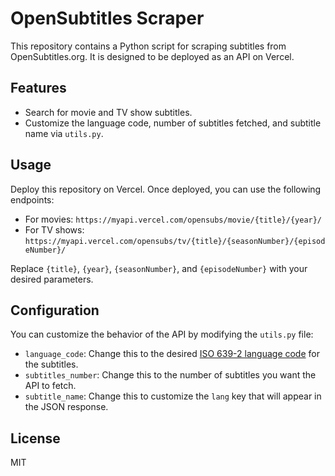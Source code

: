 # OpenSubtitles Scraper

This repository contains a Python script for scraping subtitles from OpenSubtitles.org. It is designed to be deployed as an API on Vercel.

## Features

- Search for movie and TV show subtitles.
- Customize the language code, number of subtitles fetched, and subtitle name via `utils.py`.

## Usage

Deploy this repository on Vercel. Once deployed, you can use the following endpoints:

- For movies: `https://myapi.vercel.com/opensubs/movie/{title}/{year}/`
- For TV shows: `https://myapi.vercel.com/opensubs/tv/{title}/{seasonNumber}/{episodeNumber}/`

Replace `{title}`, `{year}`, `{seasonNumber}`, and `{episodeNumber}` with your desired parameters.

## Configuration

You can customize the behavior of the API by modifying the `utils.py` file:

- `language_code`: Change this to the desired [ISO 639-2 language code]([www.google.com](https://en.wikipedia.org/wiki/List_of_ISO_639-2_codes)) for the subtitles.
- `subtitles_number`: Change this to the number of subtitles you want the API to fetch.
- `subtitle_name`: Change this to customize the `lang` key that will appear in the JSON response.

## License

MIT
